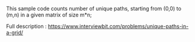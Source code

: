 This sample code counts number of unique paths, starting from (0,0) to (m,n) in a given matrix of size m*n;

Full description : https://www.interviewbit.com/problems/unique-paths-in-a-grid/
